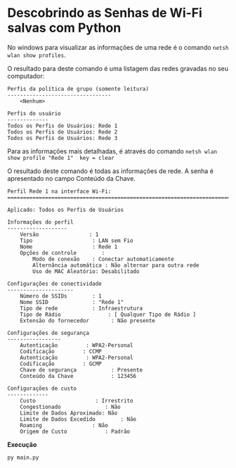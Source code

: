 
# Descobrindo as Senhas de Wi-Fi salvas com Python

No windows para visualizar as informações de uma rede é o comando `netsh wlan show profiles`.

O resultado para deste comando é uma listagem das redes gravadas no seu computador:

    Perfis da política de grupo (somente leitura)
    ---------------------------------
        <Nenhum>
    
    Perfis do usuário
    -------------
    Todos os Perfis de Usuários: Rede 1
    Todos os Perfis de Usuários: Rede 2
    Todos os Perfis de Usuários: Rede 3

Para as informações mais detalhadas, é através do comando `netsh wlan show profile "Rede 1"  key = clear` 

O resultado deste comando é todas as informações de rede. A senha é apresentado no campo Conteúdo da Chave.

    Perfil Rede 1 na interface Wi-Fi:
    =======================================================================
    
    Aplicado: Todos os Perfis de Usuários
    
    Informações do perfil
    -------------------
        Versão                : 1
        Tipo                   : LAN sem Fio
        Nome                   : Rede 1
        Opções de controle        :
            Modo de conexão    : Conectar automaticamente
            Alternância automática : Não alternar para outra rede
            Uso de MAC Aleatório: Desabilitado
    
    Configurações de conectividade
    ---------------------
        Número de SSIDs        : 1
        Nome SSID              : "Rede 1"
        Tipo de rede           : Infraestrutura
        Tipo de Rádio               : [ Qualquer Tipo de Rádio ]
        Extensão do fornecedor       : Não presente
    
    Configurações de segurança
    -----------------
        Autenticação         : WPA2-Personal
        Codificação         : CCMP
        Autenticação         : WPA2-Personal
        Codificação         : GCMP
        Chave de segurança           : Presente
        Conteúdo da Chave            : 123456
    
    Configurações de custo
    -------------
        Custo                   : Irrestrito
        Congestionado              : Não
        Limite de Dados Aproximado: Não
        Limite de Dados Excedido        : Não
        Roaming                : Não
        Origem de Custo            : Padrão

**Execução**

`py main.py`
